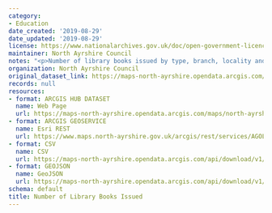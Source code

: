 ```yaml
---
category:
- Education
date_created: '2019-08-29'
date_updated: '2019-08-29'
license: https://www.nationalarchives.gov.uk/doc/open-government-licence/version/3/
maintainer: North Ayrshire Council
notes: "<p>Number of library books issued by type, branch, locality and year.\_</p>"
organization: North Ayrshire Council
original_dataset_link: https://maps-north-ayrshire.opendata.arcgis.com/maps/north-ayrshire::number-of-library-books-issued
records: null
resources:
- format: ARCGIS HUB DATASET
  name: Web Page
  url: https://maps-north-ayrshire.opendata.arcgis.com/maps/north-ayrshire::number-of-library-books-issued
- format: ARCGIS GEOSERVICE
  name: Esri REST
  url: https://www.maps.north-ayrshire.gov.uk/arcgis/rest/services/AGOL/Open_Data_Portal3/MapServer/32
- format: CSV
  name: CSV
  url: https://maps-north-ayrshire.opendata.arcgis.com/api/download/v1/items/9b808dd7e0784ca9ac450a936c3c8286/csv?layers=32
- format: GEOJSON
  name: GeoJSON
  url: https://maps-north-ayrshire.opendata.arcgis.com/api/download/v1/items/9b808dd7e0784ca9ac450a936c3c8286/geojson?layers=32
schema: default
title: Number of Library Books Issued
---
```

